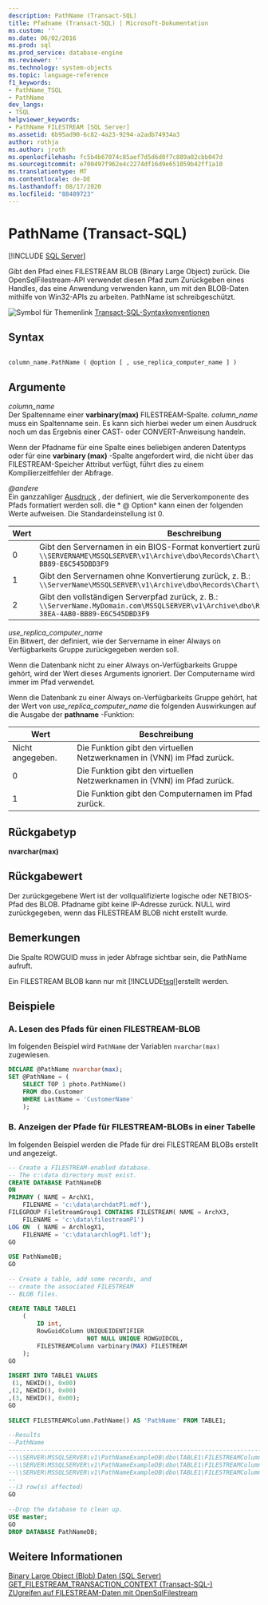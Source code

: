 ```yaml
---
description: PathName (Transact-SQL)
title: Pfadname (Transact-SQL) | Microsoft-Dokumentation
ms.custom: ''
ms.date: 06/02/2016
ms.prod: sql
ms.prod_service: database-engine
ms.reviewer: ''
ms.technology: system-objects
ms.topic: language-reference
f1_keywords:
- PathName_TSQL
- PathName
dev_langs:
- TSQL
helpviewer_keywords:
- PathName FILESTREAM [SQL Server]
ms.assetid: 6b95ad90-6c82-4a23-9294-a2adb74934a3
author: rothja
ms.author: jroth
ms.openlocfilehash: fc5b4b67074c85aef7d5d6d0f7c889a02cbb047d
ms.sourcegitcommit: e700497f962e4c2274df16d9e651059b42ff1a10
ms.translationtype: MT
ms.contentlocale: de-DE
ms.lasthandoff: 08/17/2020
ms.locfileid: "88489723"
---
```

# <a name="pathname-transact-sql"></a>PathName (Transact-SQL)
[!INCLUDE [SQL Server](../../includes/applies-to-version/sqlserver.md)]

  Gibt den Pfad eines FILESTREAM BLOB (Binary Large Object) zurück. Die OpenSqlFilestream-API verwendet diesen Pfad zum Zurückgeben eines Handles, das eine Anwendung verwenden kann, um mit den BLOB-Daten mithilfe von Win32-APIs zu arbeiten. PathName ist schreibgeschützt.  
  
 ![Symbol für Themenlink](../../database-engine/configure-windows/media/topic-link.gif "Symbol für Themenlink") [Transact-SQL-Syntaxkonventionen](../../t-sql/language-elements/transact-sql-syntax-conventions-transact-sql.md)  
  
## <a name="syntax"></a>Syntax  
  
```  
  
column_name.PathName ( @option [ , use_replica_computer_name ] )  
```  
  
## <a name="arguments"></a>Argumente  
 *column_name*  
 Der Spaltenname einer **varbinary(max)** FILESTREAM-Spalte. *column_name* muss ein Spaltenname sein. Es kann sich hierbei weder um einen Ausdruck noch um das Ergebnis einer CAST- oder CONVERT-Anweisung handeln.  
  
 Wenn der Pfadname für eine Spalte eines beliebigen anderen Datentyps oder für eine **varbinary (max)** -Spalte angefordert wird, die nicht über das FILESTREAM-Speicher Attribut verfügt, führt dies zu einem Kompilierzeitfehler der Abfrage.  
  
 *\@andere*  
 Ein ganzzahliger [Ausdruck](../../t-sql/language-elements/expressions-transact-sql.md) , der definiert, wie die Serverkomponente des Pfads formatiert werden soll. die * \@ Option* kann einen der folgenden Werte aufweisen. Die Standardeinstellung ist 0.  
  
|Wert|Beschreibung|  
|-----------|-----------------|  
|0|Gibt den Servernamen in ein BIOS-Format konvertiert zurück, z. B.: `\\SERVERNAME\MSSQLSERVER\v1\Archive\dbo\Records\Chart\A73F19F7-38EA-4AB0-BB89-E6C545DBD3F9`|  
|1|Gibt den Servernamen ohne Konvertierung zurück, z. B.: `\\ServerName\MSSQLSERVER\v1\Archive\dbo\Records\Chart\A73F1`|  
|2|Gibt den vollständigen Serverpfad zurück, z. B.: `\\ServerName.MyDomain.com\MSSQLSERVER\v1\Archive\dbo\Records\Chart\A73F19F7-38EA-4AB0-BB89-E6C545DBD3F9`|  
  
 *use_replica_computer_name*  
 Ein Bitwert, der definiert, wie der Servername in einer Always on Verfügbarkeits Gruppe zurückgegeben werden soll.  
  
 Wenn die Datenbank nicht zu einer Always on-Verfügbarkeits Gruppe gehört, wird der Wert dieses Arguments ignoriert. Der Computername wird immer im Pfad verwendet.  
  
 Wenn die Datenbank zu einer Always on-Verfügbarkeits Gruppe gehört, hat der Wert von *use_replica_computer_name* die folgenden Auswirkungen auf die Ausgabe der **pathname** -Funktion:  
  
|Wert|Beschreibung|  
|-----------|-----------------|  
|Nicht angegeben.|Die Funktion gibt den virtuellen Netzwerknamen in (VNN) im Pfad zurück.|  
|0|Die Funktion gibt den virtuellen Netzwerknamen in (VNN) im Pfad zurück.|  
|1|Die Funktion gibt den Computernamen im Pfad zurück.|  
  
## <a name="return-type"></a>Rückgabetyp  
 **nvarchar(max)**  
  
## <a name="return-value"></a>Rückgabewert  
 Der zurückgegebene Wert ist der vollqualifizierte logische oder NETBIOS-Pfad des BLOB. Pfadname gibt keine IP-Adresse zurück. NULL wird zurückgegeben, wenn das FILESTREAM BLOB nicht erstellt wurde.  
  
## <a name="remarks"></a>Bemerkungen  
 Die Spalte ROWGUID muss in jeder Abfrage sichtbar sein, die PathName aufruft.  
  
 Ein FILESTREAM BLOB kann nur mit [!INCLUDE[tsql](../../includes/tsql-md.md)]erstellt werden.  
  
## <a name="examples"></a>Beispiele  
  
### <a name="a-reading-the-path-for-a-filestream-blob"></a>A. Lesen des Pfads für einen FILESTREAM-BLOB  
 Im folgenden Beispiel wird `PathName` der Variablen `nvarchar(max)` zugewiesen.  
  
```sql  
DECLARE @PathName nvarchar(max);  
SET @PathName = (  
    SELECT TOP 1 photo.PathName()  
    FROM dbo.Customer  
    WHERE LastName = 'CustomerName'  
    );  
```  
  
### <a name="b-displaying-the-paths-for-filestream-blobs-in-a-table"></a>B. Anzeigen der Pfade für FILESTREAM-BLOBs in einer Tabelle  
 Im folgenden Beispiel werden die Pfade für drei FILESTREAM BLOBs erstellt und angezeigt.  
  
```sql  
-- Create a FILESTREAM-enabled database.  
-- The c:\data directory must exist.  
CREATE DATABASE PathNameDB  
ON  
PRIMARY ( NAME = ArchX1,  
    FILENAME = 'c:\data\archdatP1.mdf'),  
FILEGROUP FileStreamGroup1 CONTAINS FILESTREAM( NAME = ArchX3,  
    FILENAME = 'c:\data\filestreamP1')  
LOG ON  ( NAME = ArchlogX1,  
    FILENAME = 'c:\data\archlogP1.ldf');  
GO  
  
USE PathNameDB;  
GO  
  
-- Create a table, add some records, and  
-- create the associated FILESTREAM  
-- BLOB files.  
  
CREATE TABLE TABLE1  
    (  
        ID int,  
        RowGuidColumn UNIQUEIDENTIFIER  
                      NOT NULL UNIQUE ROWGUIDCOL,  
        FILESTREAMColumn varbinary(MAX) FILESTREAM  
    );  
GO  
  
INSERT INTO TABLE1 VALUES  
 (1, NEWID(), 0x00)  
,(2, NEWID(), 0x00)  
,(3, NEWID(), 0x00);  
GO  
  
SELECT FILESTREAMColumn.PathName() AS 'PathName' FROM TABLE1;  
  
--Results  
--PathName  
------------------------------------------------------------------------------------------------------------  
--\\SERVER\MSSQLSERVER\v1\PathNameExampleDB\dbo\TABLE1\FILESTREAMColumn\DD67C792-916E-4A76-8C8A-4A85DC5DB908  
--\\SERVER\MSSQLSERVER\v1\PathNameExampleDB\dbo\TABLE1\FILESTREAMColumn\2907122B-2560-4CB9-86DC-FBE7ABA1843B  
--\\SERVER\MSSQLSERVER\v1\PathNameExampleDB\dbo\TABLE1\FILESTREAMColumn\922BE0E0-CAB9-4403-90BF-945BD258E4BC  
--  
--(3 row(s) affected)  
GO  
  
--Drop the database to clean up.  
USE master;  
GO  
DROP DATABASE PathNameDB;  
```  
  
## <a name="see-also"></a>Weitere Informationen  
 [Binary Large Object &#40;Blob&#41; Daten &#40;SQL Server&#41;](../../relational-databases/blob/binary-large-object-blob-data-sql-server.md)   
 [GET_FILESTREAM_TRANSACTION_CONTEXT &#40;Transact-SQL-&#41;](../../t-sql/functions/get-filestream-transaction-context-transact-sql.md)   
 [ZUgreifen auf FILESTREAM-Daten mit OpenSqlFilestream](../../relational-databases/blob/access-filestream-data-with-opensqlfilestream.md)  
  
  
